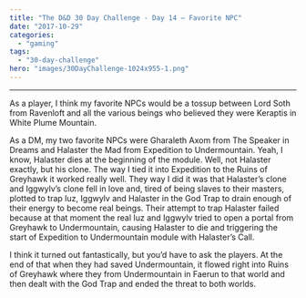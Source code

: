 ```yaml
---
title: "The D&D 30 Day Challenge - Day 14 – Favorite NPC"
date: "2017-10-29"
categories: 
  - "gaming"
tags: 
  - "30-day-challenge"
hero: "images/30DayChallenge-1024x955-1.png"
---
```


* * *

As a player, I think my favorite NPCs would be a tossup between Lord Soth from Ravenloft and all the various beings who believed they were Keraptis in White Plume Mountain.

As a DM, my two favorite NPCs were Gharaleth Axom from The Speaker in Dreams and Halaster the Mad from Expedition to Undermountain. Yeah, I know, Halaster dies at the beginning of the module. Well, not Halaster exactly, but his clone. The way I tied it into Expedition to the Ruins of Greyhawk it worked really well. They way I did it was that Halaster’s clone and Iggwylv’s clone fell in love and, tired of being slaves to their masters, plotted to trap Iuz, Iggwylv and Halaster in the God Trap to drain enough of their energy to become real beings. Their attempt to trap Halaster failed because at that moment the real Iuz and Iggwylv tried to open a portal from Greyhawk to Undermountain, causing Halaster to die and triggering the start of Expedition to Undermountain module with Halaster’s Call.

I think it turned out fantastically, but you’d have to ask the players. At the end of that when they had saved Undermountain, it flowed right into Ruins of Greyhawk where they from Undermountain in Faerun to that world and then dealt with the God Trap and ended the threat to both worlds.
